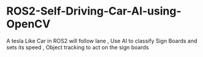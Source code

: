 # ROS2-Self-Driving-Car-AI-using-OpenCV
A tesla Like Car in ROS2 will follow lane , Use AI to classify Sign Boards and sets its speed , Object tracking to act on the sign boards
